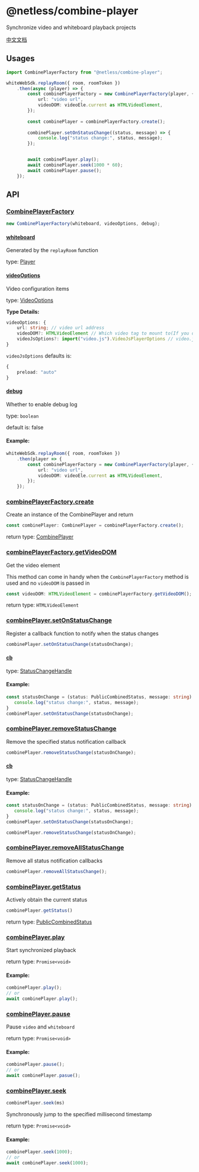 # @netless/combine-player

Synchronize video and whiteboard playback projects

[中文文档](/README-zh.md)

## Usages

```typescript
import CombinePlayerFactory from "@netless/combine-player";

whiteWebSdk.replayRoom({ room, roomToken })
    .then(async (player) => {
        const combinePlayerFactory = new CombinePlayerFactory(player, {
            url: "video url",
            videoDOM: videoEle.current as HTMLVideoElement,
        });
        
        const combinePlayer = combinePlayerFactory.create();
        
        combinePlayer.setOnStatusChange((status, message) => {
            console.log("status change:", status, message);
        });


        await combinePlayer.play();
        await combinePlayer.seek(1000 * 60);
        await combinePlayer.pause();
    });
```

## API

### [CombinePlayerFactory](/src/index.ts#L8)

```typescript
new CombinePlayerFactory(whiteboard, videoOptions, debug);
```

#### [whiteboard](/src/index.ts#L10)

Generated by the `replayRoom` function

type: [Player](https://developer.netless.link/javascript-zh/home/player-methods#player-%E7%9A%84%E5%AE%9A%E4%B9%89)

#### [videoOptions](/src/index.ts#L9)

Video configuration items

type: [VideoOptions](/src/Types.ts#L4-L11)

**Type Details:**

```typescript
videoOptions: {
    url: string; // video url address
    videoDOM?: HTMLVideoElement // Which video tag to mount to(If you do not pass in, it will automatically create one)
    videoJsOptions?: import("video.js").VideoJsPlayerOptions // video.js options(see: https://docs.videojs.com/tutorial-options.html)
}
```

`videoJsOptions` defaults is:

```typescript
{
    preload: "auto"
}
```

#### [debug](/src/index.ts#L11)

Whether to enable debug log

type: `boolean`

default is: false

#### **Example:**

```typescript
whiteWebSdk.replayRoom({ room, roomToken })
    .then(player => {
        const combinePlayerFactory = new CombinePlayerFactory(player, {
            url: "video url",
            videoDOM: videoEle.current as HTMLVideoElement,
        });
    });
```

### [combinePlayerFactory.create](/src/index.ts#L39-L56)

Create an instance of the CombinePlayer and return

```typescript
const combinePlayer: CombinePlayer = combinePlayerFactory.create();
```

return type: [CombinePlayer](/src/Types.ts#L54-L60)

### [combinePlayerFactory.getVideoDOM](/src/index.ts#L58-L60)

Get the video element

This method can come in handy when the `CombinePlayerFactory` method is used and no `videoDOM` is passed in

```typescript
const videoDOM: HTMLVideoElement = combinePlayerFactory.getVideoDOM();
```

return type: `HTMLVideoElement`

### [combinePlayer.setOnStatusChange](/src/CombinePlayerImplement.ts#L55-L61)

Register a callback function to notify when the status changes

```typescript
combinePlayer.setOnStatusChange(statusOnChange);
```

#### [cb](/src/CombinePlayerImplement.ts#L59)

type: [StatusChangeHandle](/src/Types.ts#L52)

#### **Example:**

```typescript
const statusOnChange = (status: PublicCombinedStatus, message: string): void => {
   console.log("status change:", status, message);
}
combinePlayer.setOnStatusChange(statusOnChange);
```

### [combinePlayer.removeStatusChange](/src/CombinePlayerImplement.ts#L63-L71)

Remove the specified status notification callback

```typescript
combinePlayer.removeStatusChange(statusOnChange);
```

#### [cb](/src/CombinePlayerImplement.ts#L67)

type: [StatusChangeHandle](/src/Types.ts#L52)

#### **Example:**

```typescript
const statusOnChange = (status: PublicCombinedStatus, message: string): void => {
   console.log("status change:", status, message);
}
combinePlayer.setOnStatusChange(statusOnChange);

combinePlayer.removeStatusChange(statusOnChange);
```

### [combinePlayer.removeAllStatusChange](/src/CombinePlayerImplement.ts#L73-L78)

Remove all status notification callbacks

```typescript
combinePlayer.removeAllStatusChange();
```

### [combinePlayer.getStatus](/src/CombinePlayerImplement.ts#L80-L85)

Actively obtain the current status

```typescript
combinePlayer.getStatus()
```

return type: [PublicCombinedStatus](/src/Types.ts#L26-L34)

### [combinePlayer.play](/src/CombinePlayerImplement.ts#L90)

Start synchronized playback

return type: `Promise<void>`

#### **Example:**

```typescript
combinePlayer.play();
// or
await combinePlayer.play();
```

### [combinePlayer.pause](/src/CombinePlayerImplement.ts#L140)

Pause `video` and `whiteboard`

return type: `Promise<void>`

#### **Example:**

```typescript
combinePlayer.pause();
// or
await combinePlayer.pasue();
```

### [combinePlayer.seek](/src/CombinePlayerImplement.ts#L158)

```typescript
combinePlayer.seek(ms)
```

Synchronously jump to the specified millisecond timestamp

return type: `Promise<void>`

#### **Example:**

```typescript
combinePlayer.seek(1000);
// or
await combinePlayer.seek(1000);
```
